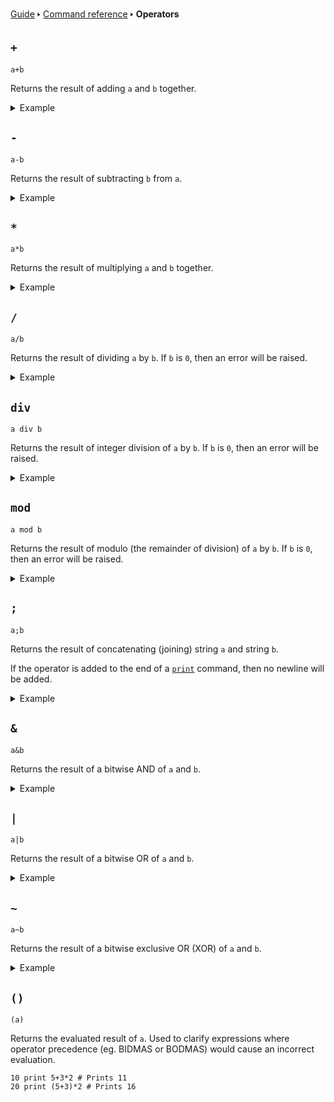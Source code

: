 [Guide](/index.md) 🢒 [Command reference](/reference/index.md) 🢒 **Operators**

## `+`
```
a+b
```

Returns the result of adding `a` and `b` together.

<details>
<summary>Example</summary>
<pre>
<code>10 print 10+4</code>
</pre>
</details>

## `-`
```
a-b
```

Returns the result of subtracting `b` from `a`.

<details>
<summary>Example</summary>
<pre>
<code>10 print 7-3</code>
</pre>
</details>

## `*`
```
a*b
```

Returns the result of multiplying `a` and `b` together.

<details>
<summary>Example</summary>
<pre>
<code>10 print 5*3</code>
</pre>
</details>

## `/`
```
a/b
```

Returns the result of dividing `a` by `b`. If `b` is `0`, then an error will be raised.

<details>
<summary>Example</summary>
<pre>
<code>10 print 20/4</code>
</pre>
</details>

## `div`
```
a div b
```

Returns the result of integer division of `a` by `b`. If `b` is `0`, then an error will be raised.

<details>
<summary>Example</summary>
<pre>
<code>10 print 20 div 3</code>
</pre>
</details>

## `mod`
```
a mod b
```

Returns the result of modulo (the remainder of division) of `a` by `b`. If `b` is `0`, then an error will be raised.

<details>
<summary>Example</summary>
<pre>
<code>10 input "Enter a number: ", number%</code>
<code>20 if number% mod 2=0</code>
<code>30 print "It's even"</code>
<code>40 else</code>
<code>50 print "It's odd"</code>
<code>60 end</code>
</pre>
</details>

## `;`
```
a;b
```

Returns the result of concatenating (joining) string `a` and string `b`.

If the operator is added to the end of a [`print`](/reference/io.md#print) command, then no newline will be added.

<details>
<summary>Example</summary>
<pre>
<code>10 input "How old are you?", age%</code>
<code>20 print "You're "; age%; " years old!"</code>
</pre>
</details>

## `&`
```
a&b
```

Returns the result of a bitwise AND of `a` and `b`.

<details>
<summary>Example</summary>
<pre>
<code>10 result=bin("1100")&bin("0101")</code>
<code>20 print bin$(result)</code>
</pre>
</details>

## `|`
```
a|b
```

Returns the result of a bitwise OR of `a` and `b`.

<details>
<summary>Example</summary>
<pre>
<code>10 result=bin("1100")|bin("0101")</code>
<code>20 print bin$(result)</code>
</pre>
</details>

## `~`
```
a~b
```

Returns the result of a bitwise exclusive OR (XOR) of `a` and `b`.

<details>
<summary>Example</summary>
<pre>
<code>10 result=bin("1100")~bin("0101")</code>
<code>20 print bin$(result)</code>
</pre>
</details>

## `()`
```
(a)
```

Returns the evaluated result of `a`. Used to clarify expressions where operator precedence (eg. BIDMAS or BODMAS) would cause an incorrect evaluation.

```
10 print 5+3*2 # Prints 11
20 print (5+3)*2 # Prints 16
```